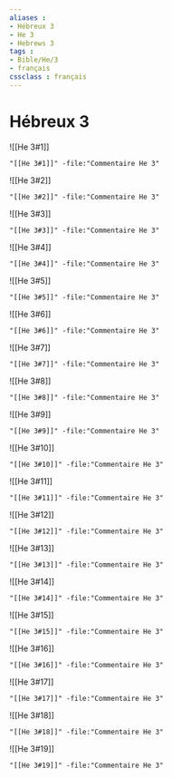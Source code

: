 ```yaml
---
aliases : 
- Hébreux 3
- He 3
- Hebrews 3
tags : 
- Bible/He/3
- français
cssclass : français
---
```


# Hébreux 3

![[He 3#1]]

```query
"[[He 3#1]]" -file:"Commentaire He 3"
```

![[He 3#2]]

```query
"[[He 3#2]]" -file:"Commentaire He 3"
```

![[He 3#3]]

```query
"[[He 3#3]]" -file:"Commentaire He 3"
```

![[He 3#4]]

```query
"[[He 3#4]]" -file:"Commentaire He 3"
```

![[He 3#5]]

```query
"[[He 3#5]]" -file:"Commentaire He 3"
```

![[He 3#6]]

```query
"[[He 3#6]]" -file:"Commentaire He 3"
```

![[He 3#7]]

```query
"[[He 3#7]]" -file:"Commentaire He 3"
```

![[He 3#8]]

```query
"[[He 3#8]]" -file:"Commentaire He 3"
```

![[He 3#9]]

```query
"[[He 3#9]]" -file:"Commentaire He 3"
```

![[He 3#10]]

```query
"[[He 3#10]]" -file:"Commentaire He 3"
```

![[He 3#11]]

```query
"[[He 3#11]]" -file:"Commentaire He 3"
```

![[He 3#12]]

```query
"[[He 3#12]]" -file:"Commentaire He 3"
```

![[He 3#13]]

```query
"[[He 3#13]]" -file:"Commentaire He 3"
```

![[He 3#14]]

```query
"[[He 3#14]]" -file:"Commentaire He 3"
```

![[He 3#15]]

```query
"[[He 3#15]]" -file:"Commentaire He 3"
```

![[He 3#16]]

```query
"[[He 3#16]]" -file:"Commentaire He 3"
```

![[He 3#17]]

```query
"[[He 3#17]]" -file:"Commentaire He 3"
```

![[He 3#18]]

```query
"[[He 3#18]]" -file:"Commentaire He 3"
```

![[He 3#19]]

```query
"[[He 3#19]]" -file:"Commentaire He 3"
```

